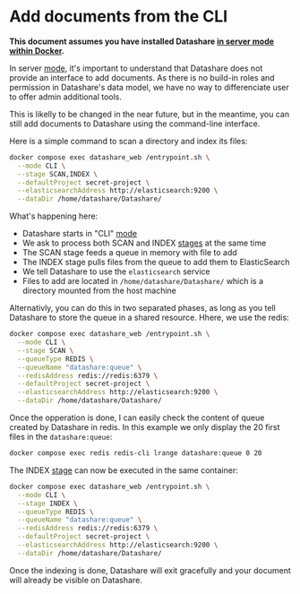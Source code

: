 # Add documents from the CLI

**This document assumes you have installed Datashare [in server mode within Docker](/server-mode/install-with-docker.md).**

In server [mode](/concepts/running-modes.md), it's important to understand that Datashare does not provide an interface to add documents. As there is no build-in roles and permission in Datashare's data model, 
we have no way to differenciate user to offer admin additional tools.

This is likelly to be changed in the near future, but in the meantime, you can still add documents
to Datashare using the command-line interface.

Here is a simple command to scan a directory and index its files:

```bash
docker compose exec datashare_web /entrypoint.sh \
  --mode CLI \
  --stage SCAN,INDEX \
  --defaultProject secret-project \
  --elasticsearchAddress http://elasticsearch:9200 \
  --dataDir /home/datashare/Datashare/
```

What's happening here:

* Datashare starts in "CLI" [mode](/concepts/running-modes.md)
* We ask to process both SCAN and INDEX [stages](/concepts/cli-stages.md) at the same time
* The SCAN stage feeds a queue in memory with file to add
* The INDEX stage pulls files from the queue to add them to ElasticSearch
* We tell Datashare to use the `elasticsearch` service
* Files to add are located in `/home/datashare/Datashare/` which is a directory mounted from the host machine

Alternativly, you can do this in two separated phases, as long as you tell Datashare to 
store the queue in a shared resource. Hhere, we use the redis:

```bash
docker compose exec datashare_web /entrypoint.sh \
  --mode CLI \
  --stage SCAN \
  --queueType REDIS \
  --queueName "datashare:queue" \
  --redisAddress redis://redis:6379 \
  --defaultProject secret-project \
  --elasticsearchAddress http://elasticsearch:9200 \
  --dataDir /home/datashare/Datashare/
```

Once the opperation is done, I can easily check the content of queue created by Datashare in redis.
In this example we only display the 20 first files in the `datashare:queue`:

```bash
docker compose exec redis redis-cli lrange datashare:queue 0 20
```

The INDEX [stage](/concepts/cli-stages.md) can now be executed in the same container:

```bash
docker compose exec datashare_web /entrypoint.sh \
  --mode CLI \
  --stage INDEX \
  --queueType REDIS \
  --queueName "datashare:queue" \
  --redisAddress redis://redis:6379 \
  --defaultProject secret-project \
  --elasticsearchAddress http://elasticsearch:9200 \
  --dataDir /home/datashare/Datashare/
```

Once the indexing is done, Datashare will exit gracefully and your document will already
be visible on Datashare.